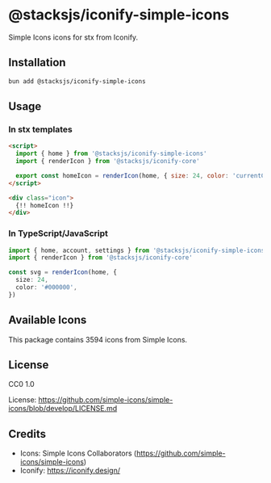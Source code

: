 # @stacksjs/iconify-simple-icons

Simple Icons icons for stx from Iconify.

## Installation

```bash
bun add @stacksjs/iconify-simple-icons
```

## Usage

### In stx templates

```html
<script>
  import { home } from '@stacksjs/iconify-simple-icons'
  import { renderIcon } from '@stacksjs/iconify-core'

  export const homeIcon = renderIcon(home, { size: 24, color: 'currentColor' })
</script>

<div class="icon">
  {!! homeIcon !!}
</div>
```

### In TypeScript/JavaScript

```typescript
import { home, account, settings } from '@stacksjs/iconify-simple-icons'
import { renderIcon } from '@stacksjs/iconify-core'

const svg = renderIcon(home, {
  size: 24,
  color: '#000000',
})
```

## Available Icons

This package contains 3594 icons from Simple Icons.

## License

CC0 1.0

License: https://github.com/simple-icons/simple-icons/blob/develop/LICENSE.md

## Credits

- Icons: Simple Icons Collaborators (https://github.com/simple-icons/simple-icons)
- Iconify: https://iconify.design/
